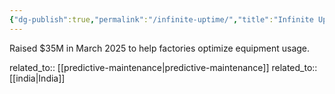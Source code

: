 ```yaml
---
{"dg-publish":true,"permalink":"/infinite-uptime/","title":"Infinite Uptime"}
---
```



Raised $35M in March 2025 to help factories optimize equipment usage.

related_to:: [[predictive-maintenance\|predictive-maintenance]]
related_to:: [[india\|India]]
